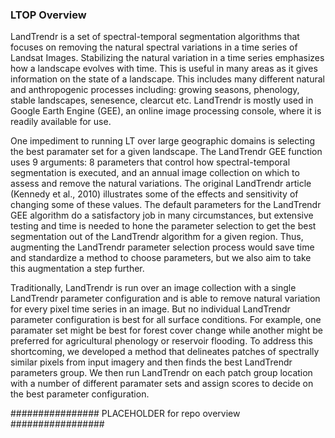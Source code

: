 ### LTOP Overview

LandTrendr is a set of spectral-temporal segmentation algorithms that focuses on removing the natural spectral variations in a time series of Landsat Images. Stabilizing the natural variation in a time series emphasizes how a landscape evolves with time. This is useful in many areas as it gives information on the state of a landscape. This includes many different natural and anthropogenic processes including: growing seasons, phenology, stable landscapes, senesence, clearcut etc. LandTrendr is mostly used in Google Earth Engine (GEE), an online image processing console, where it is readily available for use.  

One impediment to running LT over large geographic domains is selecting the best paramater set for a given landscape. The LandTrendr GEE function uses 9 arguments: 8 parameters that control how spectral-temporal segmentation is executed, and an annual image collection on which to assess and remove the natural variations. The original LandTrendr article (Kennedy et al., 2010) illustrates some of the effects and sensitivity of changing some of these values. The default parameters for the LandTrendr GEE algorithm do a satisfactory job in many circumstances, but extensive testing and time is needed to hone the parameter selection to get the best segmentation out of the LandTrendr algorithm for a given region. Thus, augmenting the LandTrendr parameter selection process would save time and standardize a method to choose parameters, but we also aim to take this augmentation a step further. 

Traditionally, LandTrendr is run over an image collection with a single LandTrendr parameter configuration and is able to remove natural variation for every pixel time series in an image. But no individual LandTrendr parameter configuration is best for all surface conditions. For example, one paramater set might be best for forest cover change while another might be preferred for agricultural phenology or reservoir flooding. To address this shortcoming, we developed a method that delineates patches of spectrally similar pixels from input imagery and then finds the best LandTrendr parameters group. We then run LandTrendr on each patch group location with a number of different paramater sets and assign scores to decide on the best parameter configuration. 

################ PLACEHOLDER for repo overview #################